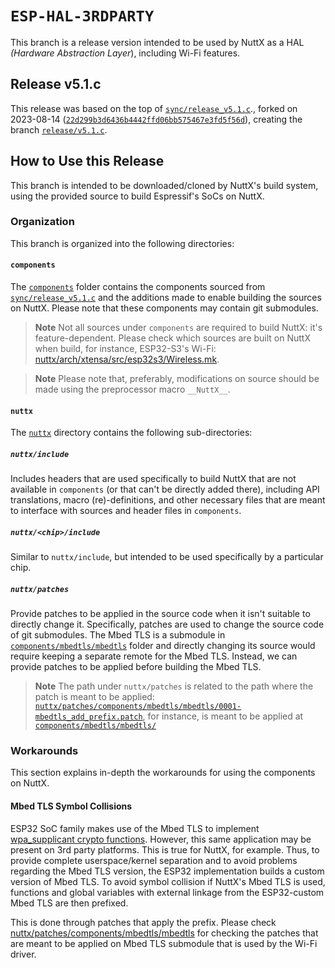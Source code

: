 # `ESP-HAL-3RDPARTY`

This branch is a release version intended to be used by NuttX as a HAL *(Hardware Abstraction Layer*), including Wi-Fi features.

## Release v5.1.c

This release was based on the top of [`sync/release_v5.1.c`](../../../tree/sync/release_v5.1.c)., forked on 2023-08-14 ([`22d299b3d6436b4442ffd06bb575467e3fd5f56d`](../../../tree/22d299b3d6436b4442ffd06bb575467e3fd5f56d)), creating the branch [`release/v5.1.c`](../../../tree/release/v5.1.c).

## How to Use this Release

This branch is intended to be downloaded/cloned by NuttX's build system, using the provided source to build Espressif's SoCs on NuttX.

### Organization
This branch is organized into the following directories:

#### `components`
The [`components`](./components/) folder contains the components sourced from [`sync/release_v5.1.c`](../../../tree/sync/release_v5.1.c) and the additions made to enable building the sources on NuttX. Please note that these components may contain git submodules.

> **Note**
> Not all sources under `components` are required to build NuttX: it's feature-dependent. Please check which sources are built on NuttX when build, for instance, ESP32-S3's Wi-Fi: [nuttx/arch/xtensa/src/esp32s3/Wireless.mk](https://github.com/apache/nuttx/blob/master/arch/xtensa/src/esp32s3/Wireless.mk).

> **Note**
> Please note that, preferably, modifications on source should be made using the preprocessor macro `__NuttX__`.

#### `nuttx`

The [`nuttx`](./nuttx) directory contains the following sub-directories:

##### `nuttx/include`

Includes headers that are used specifically to build NuttX that are not available in `components` (or that can't be directly added there), including API translations, macro (re)-definitions, and other necessary files that are meant to interface with sources and header files in `components`.

##### `nuttx/<chip>/include`

Similar to `nuttx/include`, but intended to be used specifically by a particular chip.

##### `nuttx/patches`

Provide patches to be applied in the source code when it isn't suitable to directly change it. Specifically, patches are used to change the source code of git submodules. The Mbed TLS is a submodule in [`components/mbedtls/mbedtls`](./components/mbedtls/mbedtls) folder and directly changing its source would require keeping a separate remote for the Mbed TLS. Instead, we can provide patches to be applied before building the Mbed TLS.

> **Note**
> The path under `nuttx/patches` is related to the path where the patch is meant to be applied: [`nuttx/patches/components/mbedtls/mbedtls/0001-mbedtls_add_prefix.patch`](nuttx/patches/components/mbedtls/mbedtls/0001-mbedtls_add_prefix.patch), for instance, is meant to be applied at [`components/mbedtls/mbedtls/`](components/mbedtls/mbedtls/)

### Workarounds

This section explains in-depth the workarounds for using the components on NuttX.
#### Mbed TLS Symbol Collisions

ESP32 SoC family makes use of the Mbed TLS to implement [wpa_supplicant crypto functions](components/wpa_supplicant/src/crypto). However, this same application may be present on 3rd party platforms. This is true for NuttX, for example. Thus, to provide complete userspace/kernel separation and to avoid problems regarding the Mbed TLS version, the ESP32 implementation builds a custom version of Mbed TLS. To avoid symbol collision if NuttX's Mbed TLS is used, functions and global variables with external linkage from the ESP32-custom Mbed TLS are then prefixed.

This is done through patches that apply the prefix. Please check [nuttx/patches/components/mbedtls/mbedtls](nuttx/patches/components/mbedtls/mbedtls) for checking the patches that are meant to be applied on Mbed TLS submodule that is used by the Wi-Fi driver.
